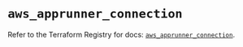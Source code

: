 # `aws_apprunner_connection`

Refer to the Terraform Registry for docs: [`aws_apprunner_connection`](https://registry.terraform.io/providers/hashicorp/aws/5.72.0/docs/resources/apprunner_connection).
